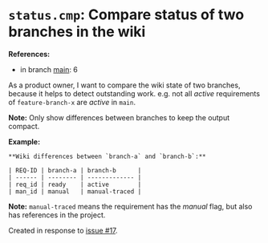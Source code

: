 # `status.cmp`: Compare status of two branches in the wiki

**References:**

- in branch [main](https://github.com/mhatzl/mantra/tree/main): 6

As a product owner, I want to compare the wiki state of two branches,
because it helps to detect outstanding work.
e.g. not all *active* requirements of `feature-branch-x` are *active* in `main`.

**Note:** Only show differences between branches to keep the output compact.

**Example:**

```
**Wiki differences between `branch-a` and `branch-b`:**

| REQ-ID | branch-a | branch-b      |
| ------ | -------- | ------------- |
| req_id | ready    | active        |
| man_id | manual   | manual-traced |
```

**Note:** `manual-traced` means the requirement has the *manual* flag, but also has references in the project.

Created in response to [issue #17](https://github.com/mhatzl/mantra/issues/17).
